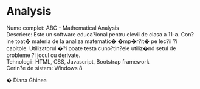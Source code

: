 Analysis
========

Nume complet: ABC - Mathematical Analysis                                 
Descriere: Este un software educa?ional pentru elevii de clasa a 11-a. Con?ine toat� materia de la analiza matematic� �mp�r?it� pe lec?ii ?i capitole. Utilizatorul �?i poate testa cuno?tin?ele utiliz�nd setul de probleme ?i jocul cu derivate.                                                          
Tehnologii: HTML, CSS, Javascript, Bootstrap framework                                                            
Cerin?e de sistem: Windows 8

� Diana Ghinea
